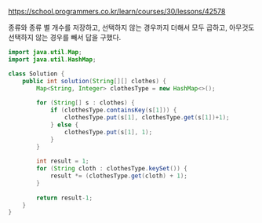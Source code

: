 https://school.programmers.co.kr/learn/courses/30/lessons/42578

종류와 종류 별 개수를 저장하고, 선택하지 않는 경우까지 더해서 모두 곱하고, 아무것도 선택하지 않는 경우를 빼서 답을 구했다.

```java
import java.util.Map;
import java.util.HashMap;

class Solution {
    public int solution(String[][] clothes) {
        Map<String, Integer> clothesType = new HashMap<>();
        
        for (String[] s : clothes) {
            if (clothesType.containsKey(s[1])) {
                clothesType.put(s[1], clothesType.get(s[1])+1);
            } else {
                clothesType.put(s[1], 1);
            }
        }
        
        int result = 1;
        for (String cloth : clothesType.keySet()) {
            result *= (clothesType.get(cloth) + 1);
        }
        
        return result-1;
    }
}
```